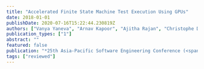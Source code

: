 ```yaml
---
title: "Accelerated Finite State Machine Test Execution Using GPUs"
date: 2018-01-01
publishDate: 2020-07-16T15:22:44.230819Z
authors: ["Vanya Yaneva", "Arnav Kapoor", "Ajitha Rajan", "Christophe Dubach"]
publication_types: ["1"]
abstract: ""
featured: false
publication: "*25th Asia-Pacific Software Engineering Conference (<span style=\"font-weight:bold\"><span style=\"font-weight:bold;color:black\">APSEC</span></span>)*"
tags: ["reviewed"]
---
```


